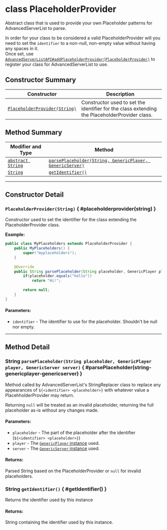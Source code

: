 # <span class="api-label api__abstract"></span> <span class="api-type__primitive">class</span> PlaceholderProvider

Abstract class that is used to provide your own Placeholder patterns for AdvancedServerList to parse.

In order for your class to be considered a valid PlaceholderProvider will you need to set the `identifier` to a non-null, non-empty value without having any spaces in it.  
Once set, use [`AdvancedServerListAPI#addPlaceholderProvider(PlaceholderProvider)`](../index.md#addplaceholderprovider(placeholderprovider)) to register your class for AdvancedServerList to use.

## Constructor Summary

| Constructor                                                   | Description                                                                                   |
|---------------------------------------------------------------|-----------------------------------------------------------------------------------------------|
| [`PlaceholderProvider(String)`](#placeholderprovider(string)) | Constructor used to set the identifier for the class extending the PlaceholderProvider class. |

## Method Summary

| Modifier and Type                                                          | Method                                                                                                            |
|----------------------------------------------------------------------------|-------------------------------------------------------------------------------------------------------------------|
| [`abstract String`](#parseplaceholder(string-genericplayer-genericserver)) | [`parsePlaceholder(String, GenericPlayer, GenericServer)`](#parseplaceholder(string-genericplayer-genericserver)) |
| [`String`](#getidentifier())                                               | [`getIdentifier()`](#getidentifier())                                                                             |

----

## Constructor Detail

### `PlaceholderProvider(String)` { #placeholderprovider(string) }

Constructor used to set the identifier for the class extending the PlaceholderProvider class.

**Example:**
```java
public class MyPlaceholders extends PlaceholderProvider {
    public MyPlaceholders() {
        super("myplaceholders");
    }
    
    @Override
    public String parsePlaceholder(String placeholder, GenericPlayer player, GenericServer server) {
        if(placeholder.equals("hello"))
            return "Hi!";
        
        return null;
    }
}
```

<h4>Parameters:</h4>

- `identifier` -  The identifier to use for the placeholder. Shouldn't be null nor empty.

----

## Method Detail

### <span class="api-type__class">String</span> `parsePlaceholder(String placeholder, GenericPlayer player, GenericServer server)` { #parsePlaceholder(string-genericplayer-genericserver) }

Method called by AdvancedServerList's StringReplacer class to replace any appearances of `${<identifier> <placeholder>}` with whatever value a PlacehholderProvider may return.

Returning `null` will be treated as an invalid placeholder, returning the full placeholder as-is without any changes made.

<h4>Parameters:</h4>

- `placeholder` - The part of the placeholder after the identifier (`${<identifier> <placeholder>}`)
- `player` - The [`GenericPlayer` instance](./objects/genericplayer.md) used.
- `server` - The [`GenericServer` instance](./objects/genericserver.md) used.

<h4>Returns:</h4>

Parsed String based on the PlaceholderProvider or `null` for invalid placeholders.

### <span class="api-type__class">String</span> `getIdentifier()` { #getIdentifier() }

Returns the identifier used by this instance

<h4>Returns:</h4>

String containing the identifier used by this instance.